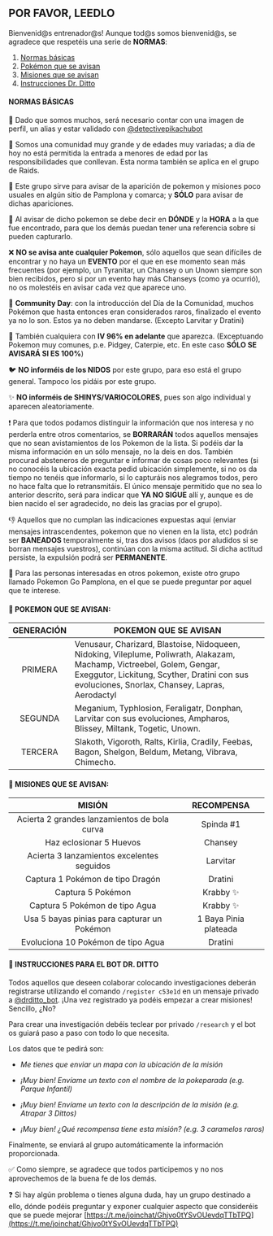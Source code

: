 ## POR FAVOR, LEEDLO

Bienvenid@s entrenador@s!
Aunque tod@s somos bienvenid@s, se agradece que respetéis una serie de **NORMAS**:
<ol>
  <li><a href="#normas-basicas"> Normas básicas</a></li>
  <li><a href="#avisos-pokemon"> Pokémon que se avisan</a></li>
  <li><a href="#avisos-misiones"> Misiones que se avisan</a></li>
  <li><a href="#instrucciones-ditto"> Instrucciones Dr. Ditto</a></li>
</ol>  

<h4 id="normas-basicas">NORMAS BÁSICAS</h4>
 
👤 Dado que somos muchos, será necesario contar con una imagen de perfil, un alias y estar validado con [@detectivepikachubot](https://t.me/detectivepikachubot)

🔞 Somos una comunidad muy grande y de edades muy variadas; a día de hoy no está permitida la entrada a menores de edad por las responsibilidades que conllevan. Esta norma también se aplica en el grupo de Raids.

📢 Este grupo sirve para avisar de la aparición de pokemon y misiones poco usuales en algún sitio de Pamplona y comarca; y **SÓLO** para avisar de dichas apariciones.

📍 Al avisar de dicho pokemon se debe decir en **DÓNDE** y la **HORA** a la que fue encontrado, para que los demás puedan tener una referencia sobre si pueden capturarlo.

❌ **NO se avisa ante cualquier Pokemon**, sólo aquellos que sean difíciles de encontrar y no haya un **EVENTO** por el que en ese momento sean más frecuentes (por ejemplo, un Tyranitar, un Chansey o un Unown siempre son bien recibidos, pero si por un evento hay más Chanseys (como ya ocurrió), no os molestéis en avisar cada vez que aparece uno.

📆 **Community Day**: con la introducción del Día de la Comunidad, muchos Pokémon que hasta entonces eran considerados raros, finalizado el evento ya no lo son. Estos ya no deben mandarse. (Excepto Larvitar y Dratini) 

💯 También cualquiera con **IV 96% en adelante** que aparezca. (Exceptuando Pokemon muy comunes, p.e. Pidgey, Caterpie, etc. En este caso **SÓLO SE AVISARÁ SI ES 100%**)

🐦 **NO informéis de los NIDOS** por este grupo, para eso está el grupo general. Tampoco los pidáis por este grupo.

✨ **NO informéis de SHINYS/VARIOCOLORES**, pues son algo individual y aparecen aleatoriamente.

❗ Para que todos podamos distinguir la información que nos interesa y no perderla entre otros comentarios, se **BORRARÁN** todos aquellos mensajes que no sean avistamientos de los Pokemon de la lista. Si podéis dar la misma información en un sólo mensaje, no la deis en dos. También procurad absteneros de preguntar e informar de cosas poco relevantes (si no conocéis la ubicación exacta pedid ubicación simplemente, si no os da tiempo no tenéis que informarlo, si lo capturáis nos alegramos todos, pero no hace falta que lo retransmitáis.
El único mensaje permitido que no sea lo anterior descrito, será para indicar que **YA NO SIGUE** allí y, aunque es de bien nacido el ser agradecido, no deis las gracias por el grupo).

👎 Aquellos que no cumplan las indicaciones expuestas aquí (enviar mensajes intrascendentes, pokemon que no vienen en la lista, etc) podrán ser **BANEADOS** temporalmente si, tras dos avisos (daos por aludidos si se borran mensajes vuestros), continúan con la misma actitud. Si dicha actitud persiste, la expulsión podrá ser **PERMANENTE**.

👀 Para las personas interesadas en otros pokemon, existe otro grupo llamado Pokemon Go Pamplona, en el que se puede preguntar por aquel que te interese.

<h4 id="avisos-pokemon">🐾 POKEMON QUE SE AVISAN:</h4>

| **GENERACIÓN**  | **POKEMON QUE SE AVISAN** |
| :-------------: | ------------- |
| PRIMERA  | Venusaur, Charizard, Blastoise, Nidoqueen, Nidoking, Vileplume, Poliwrath, Alakazam, Machamp, Victreebel, Golem, Gengar, Exeggutor, Lickitung, Scyther, Dratini con sus evoluciones, Snorlax, Chansey, Lapras, Aerodactyl  |
| SEGUNDA  | Meganium, Typhlosion, Feraligatr, Donphan, Larvitar con sus evoluciones, Ampharos, Blissey,  Miltank, Togetic, Unown.  |
| TERCERA  | Slakoth, Vigoroth, Ralts, Kirlia, Cradily, Feebas, Bagon, Shelgon, Beldum, Metang, Vibrava, Chimecho.  |

<h4 id="avisos-misiones">🔎 MISIONES QUE SE AVISAN:</h4>

| **MISIÓN**  | **RECOMPENSA** |
| :-------------: | :-------------: |
| Acierta 2 grandes lanzamientos de bola curva  | Spinda #1  |
| Haz eclosionar 5 Huevos  | Chansey  |
| Acierta 3 lanzamientos excelentes seguidos  | Larvitar  |
| Captura 1 Pokémon de tipo Dragón  | Dratini  |
| Captura 5 Pokémon  | Krabby ✨ |
| Captura 5 Pokémon de tipo Agua  | Krabby ✨ |
| Usa 5 bayas pinias para capturar un Pokémon  | 1 Baya Pinia plateada  | 
| Evoluciona 10 Pokémon de tipo Agua  | Dratini  |  

<h4 id="instrucciones-ditto">👾 INSTRUCCIONES PARA EL BOT DR. DITTO</h4>

Todos aquellos que deseen colaborar colocando investigaciones deberán registrarse utilizando el comando `/register c53e1d` en un mensaje privado a [@drditto_bot](https://t.me/drditto_bot). ¡Una vez registrado ya podéis empezar a crear misiones! Sencillo, ¿No?

Para crear una investigación debéis teclear por privado `/research` y el bot os guiará paso a paso con todo lo que necesita.

Los datos que te pedirá son: 

-  *Me tienes que enviar un mapa con la ubicación de la misión*

-  *¡Muy bien! Envíame un texto con el nombre de la pokeparada (e.g. Parque Infantil)*

-  *¡Muy bien! Envíame un texto con la descripción de la misión (e.g. Atrapar 3 Dittos)*

-  *¡Muy bien! ¿Qué recompensa tiene esta misión? (e.g. 3 caramelos raros)*


Finalmente, se enviará al grupo automáticamente la información proporcionada.

✅ Como siempre, se agradece que todos participemos y no nos aprovechemos de la buena fe de los demás.

❓ Si hay algún problema o tienes alguna duda, hay un grupo destinado a ello, dónde podéis preguntar y exponer cualquier aspecto que consideréis que se puede mejorar [https://t.me/joinchat/Ghjvo0tYSvOUevdqTTbTPQ](https://t.me/joinchat/Ghjvo0tYSvOUevdqTTbTPQ)

